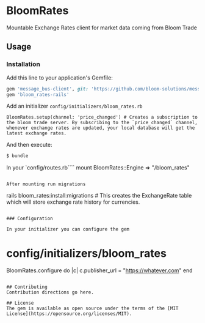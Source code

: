 # BloomRates
Mountable Exchange Rates client for market data coming from Bloom Trade

## Usage

### Installation

Add this line to your application's Gemfile:

```ruby
gem 'message_bus-client', git: 'https://github.com/bloom-solutions/message_bus-client', ref: 'bloom_changes'
gem 'bloom_rates-rails'
```

Add an initializer `config/initializers/bloom_rates.rb`

```
BloomRates.setup(channel: 'price_changed') # Creates a subscription to the bloom trade server. By subscribing to the `price_changed` channel, whenever exchange rates are updated, your local database will get the latest exchange rates.
```

And then execute:
```bash
$ bundle
```

In your `config/routes.rb````
mount BloomRates::Engine => "/bloom_rates"
```

After mounting run migrations

```
rails bloom_rates:install:migrations # This creates the ExchangeRate table which will store exchange rate history for currencies.
```

### Configuration

In your initializer you can configure the gem

```
# config/initializers/bloom_rates

BloomRates.configure do |c|
  c.publisher_url = "https://whatever.com"
end
```

## Contributing
Contribution directions go here.

## License
The gem is available as open source under the terms of the [MIT License](https://opensource.org/licenses/MIT).
